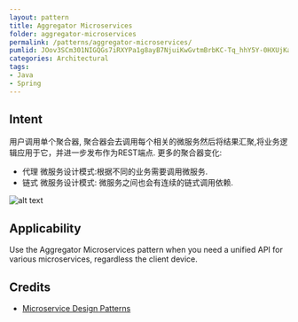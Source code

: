 ```yaml
---
layout: pattern
title: Aggregator Microservices
folder: aggregator-microservices
permalink: /patterns/aggregator-microservices/
pumlid: JOov3SCm301NIGQGs7iRXYPa1g8ayB7NjuiKwGvtmBrbKC-Tq_hhY5Y-0HXUjKaS-Kbdepc2HrIQ2jBpma23BvvOTdPfeooCO1iEYlu0O6l63MDQKI6Rp-CKOWSE-ey_NzEqhjH-0m00
categories: Architectural
tags:
- Java
- Spring
---
```


## Intent

用户调用单个聚合器, 聚合器会去调用每个相关的微服务然后将结果汇聚,将业务逻辑应用于它，并进一步发布作为REST端点.
更多的聚合器变化: 
- 代理 微服务设计模式:根据不同的业务需要调用微服务. 
- 链式 微服务设计模式: 微服务之间也会有连续的链式调用依赖.

![alt text](./etc/aggregator-microservice.png "Aggregator Microservice")

## Applicability

Use the Aggregator Microservices pattern when you need a unified API for various microservices, regardless the client device.

## Credits

* [Microservice Design Patterns](http://blog.arungupta.me/microservice-design-patterns/)
